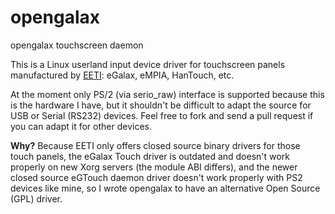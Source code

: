 opengalax
=========

opengalax touchscreen daemon

This is a Linux userland input device driver for touchscreen panels manufactured by [EETI](http://home.eeti.com.tw/web20/eGalaxTouchDriver/linuxDriver.htm): eGalax, eMPIA, HanTouch, etc.

At the moment only PS/2 (via serio_raw) interface is supported because this is the hardware I have, but it shouldn't be
difficult to adapt the source for USB or Serial (RS232) devices. Feel free to fork and send a pull request if you can
adapt it for other devices.

**Why?** Because EETI only offers closed source binary drivers for those touch panels, the eGalax Touch driver is outdated
and doesn't work properly on new Xorg servers (the module ABI differs), and the newer closed source eGTouch daemon driver
doesn't work properly with PS2 devices like mine, so I wrote opengalax to have an alternative Open Source (GPL) driver.